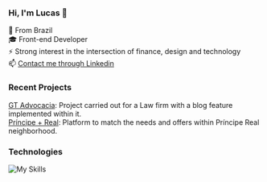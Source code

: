 ### Hi, I'm Lucas 👋

  📍 From Brazil <br>
🎓 Front-end Developer <br>
⚡ Strong interest in the intersection of finance, design and technology <br>
📫 [Contact me through Linkedin](https://www.linkedin.com/in/telles-lucas/)

### Recent Projects

[GT Advocacia](https://www.gt.adv.br/): Project carried out for a Law firm with a blog feature implemented within it. <br>
[Príncipe + Real](https://dancing-pixie-0378c7.netlify.app/): Platform to match the needs and offers within Príncipe Real neighborhood.

### Technologies

![My Skills](https://skillicons.dev/icons?i=js,react,mongodb,express,nodejs,bootstrap,materialui,git,arduino,azure,bash)


